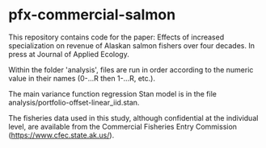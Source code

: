 # pfx-commercial-salmon

This repository contains code for the paper: Effects of increased specialization on revenue of Alaskan salmon fishers over
  four decades. In press at Journal of Applied Ecology. 

Within the folder 'analysis', files are run in order according to the numeric value in their names (0-...R then 1-...R, etc.).

The main variance function regression Stan model is in the file analysis/portfolio-offset-linear_iid.stan.

The fisheries data used in this study, although confidential at the individual level, are available from the Commercial Fisheries Entry Commission (https://www.cfec.state.ak.us/).
